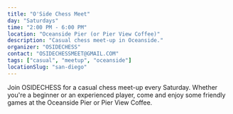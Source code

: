 ```yaml
---
title: "O'Side Chess Meet"
day: "Saturdays"
time: "2:00 PM - 6:00 PM"
location: "Oceanside Pier (or Pier View Coffee)"
description: "Casual chess meet-up in Oceanside."
organizer: "OSIDECHESS"
contact: "OSIDECHESSMEET@GMAIL.COM"
tags: ["casual", "meetup", "oceanside"]
locationSlug: "san-diego"
---
```


Join OSIDECHESS for a casual chess meet-up every Saturday. Whether you're a beginner or an experienced player, come and enjoy some friendly games at the Oceanside Pier or Pier View Coffee.
